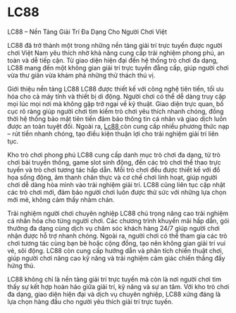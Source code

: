 # LC88
LC88 – Nền Tảng Giải Trí Đa Dạng Cho Người Chơi Việt

LC88 đã trở thành một trong những nền tảng giải trí trực tuyến được người chơi Việt Nam yêu thích nhờ khả năng cung cấp trải nghiệm phong phú, an toàn và dễ tiếp cận. Từ giao diện hiện đại đến hệ thống trò chơi đa dạng, LC88 mang đến một không gian giải trí trực tuyến đẳng cấp, giúp người chơi vừa thư giãn vừa khám phá những thử thách thú vị.

Giới thiệu nền tảng LC88
LC88 được thiết kế với công nghệ tiên tiến, tối ưu hóa cho cả máy tính và thiết bị di động. Người chơi có thể dễ dàng truy cập mọi lúc mọi nơi mà không gặp trở ngại về kỹ thuật. Giao diện trực quan, bố cục rõ ràng giúp người chơi tìm kiếm trò chơi yêu thích nhanh chóng, đồng thời hệ thống bảo mật tiên tiến đảm bảo thông tin cá nhân và giao dịch luôn được an toàn tuyệt đối. Ngoài ra, <a href=https://lc88-online.com> Lc88  </a>  còn cung cấp nhiều phương thức nạp – rút tiền nhanh chóng, tạo điều kiện thuận lợi cho trải nghiệm giải trí liên tục.

Kho trò chơi phong phú
LC88 cung cấp danh mục trò chơi đa dạng, từ trò chơi bài truyền thống, game slot sinh động, đến các trò chơi thể thao trực tuyến và trò chơi tương tác hấp dẫn. Mỗi trò chơi đều được thiết kế với đồ họa sống động, âm thanh chân thực và cơ chế chơi linh hoạt, giúp người chơi dễ dàng hòa mình vào trải nghiệm giải trí. LC88 cũng liên tục cập nhật các trò chơi mới, đảm bảo người chơi luôn được thử sức với những lựa chọn mới mẻ, không cảm thấy nhàm chán.

Trải nghiệm người chơi chuyên nghiệp
LC88 chú trọng nâng cao trải nghiệm cá nhân hóa cho từng người chơi. Các chương trình khuyến mãi hấp dẫn, gói thưởng đa dạng cùng dịch vụ chăm sóc khách hàng 24/7 giúp người chơi nhận được hỗ trợ nhanh chóng. Ngoài ra, người chơi có thể tham gia các trò chơi tương tác cùng bạn bè hoặc cộng đồng, tạo nên không gian giải trí vui vẻ, sôi động. LC88 còn cung cấp hướng dẫn và phân tích chiến thuật chơi, giúp người chơi nâng cao kỹ năng và trải nghiệm cảm giác chiến thắng đầy hứng thú.

LC88 không chỉ là nền tảng giải trí trực tuyến mà còn là nơi người chơi tìm thấy sự kết hợp hoàn hảo giữa giải trí, kỹ năng và sự an tâm. Với kho trò chơi đa dạng, giao diện hiện đại và dịch vụ chuyên nghiệp, LC88 xứng đáng là lựa chọn hàng đầu cho người yêu thích giải trí trực tuyến.
